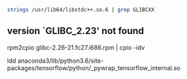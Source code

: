 ```bash
strings /usr/lib64/libstdc++.so.6 | grep GLIBCXX

```

## version `GLIBC_2.23' not found

rpm2cpio glibc-2.26-21.fc27.i686.rpm | cpio -idv

ldd anaconda3/lib/python3.6/site-packages/tensorflow/python/_pywrap_tensorflow_internal.so
